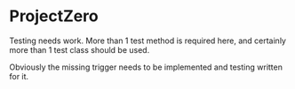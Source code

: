 # ProjectZero
Testing needs work. More than 1 test method is required here, and certainly more than 1 test class should be used.

Obviously the missing trigger needs to be implemented and testing written for it.
